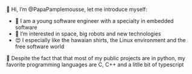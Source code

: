 👋 Hi, I’m @PapaPamplemousse, let me introduce myself:

- 🌱 I am a young software engineer with a specialty in embedded software 
- 👀 I’m interested in space, big robots and new technologies 
- 😍 I especially like the hawaian shirts, the Linux environment and the free software world


📜 Despite the fact that that most of my public projects are in python, my favorite programming languages are C, C++ and a litlle bit of typescript
